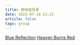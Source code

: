 ```yaml
---
title: 游戏组目录
date: 2023-07-10 13:21
article: false
tags: group
---
```


[Blue Reflection](Blue%20Reflection)
[Heaven Burns Red](Heaven%20Burns%20Red)